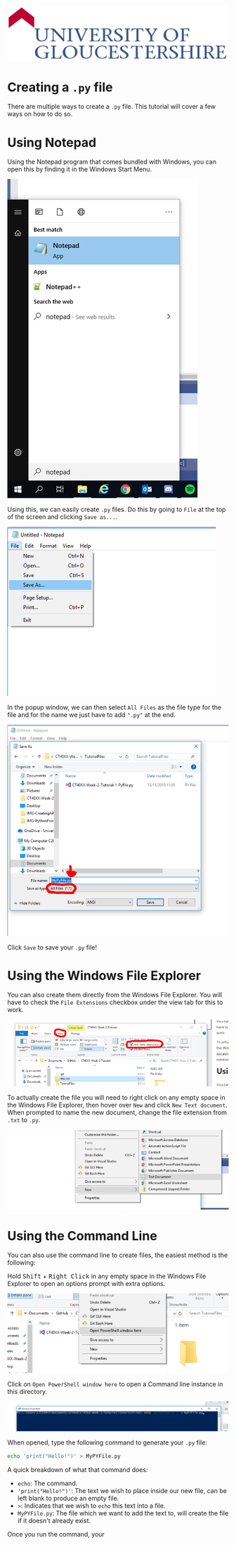 ![UOG Logo](IMG-All/uoglogo.jpg)

# Creating a `.py` file
There are multiple ways to create a `.py` file. This tutorial will cover a few ways on how to do so.

# Using Notepad
Using the Notepad program that comes bundled with Windows, you can open this by finding it in the Windows Start Menu. 

![Findingnotepad](IMG-All/IMG-CreatingAPYFile/findingnotepad.PNG)

Using this, we can easily create `.py` files. Do this by going to `File` at the top of the screen and clicking `Save as...`.

![Notepadsaveas](IMG-All/IMG-CreatingAPYFile/notepadsaveas.PNG)

In the popup window, we can then select `All Files` as the file type for the file and for the name we just have to add `".py"` at the end.

![Notepadnamingthefile](IMG-All/IMG-CreatingAPYFile/notepadnamingthefile.PNG)

Click `Save` to save your `.py` file!


# Using the Windows File Explorer
You can also create them directly from the Windows File Explorer. You will have to check the `File Extensions` checkbox under the view tab for this to work.

![Fileextensions](IMG-All/IMG-CreatingAPYFile/fileextensions.PNG)

To actually create the file you will need to right click on any empty space in the Windows File Explorer, then hover over `New` and click `New Text document`. When prompted to name the new document, change the file extension from `.txt` to `.py`.

![Filerightclick](IMG-All/IMG-CreatingAPYFile/filerightclick.PNG)

# Using the Command Line
You can also use the command line to create files, the easiest method is the following:

Hold <kbd>Shift</kbd> + <kbd>Right Click</kbd> in any empty space in the Windows File Explorer to open an options prompt with extra options.

![Powermenuoption](IMG-All/IMG-CreatingAPYFile/powermenuoption.PNG)

Click on `Open PowerShell window here` to open a Command line instance in this directory.

![Powerpreview](IMG-All/IMG-CreatingAPYFile/powerpreview.PNG)

When opened, type the following command to generate your `.py` file:

```bash
echo 'print("Hello!")' > MyPYFile.py
```

A quick breakdown of what that command does:
- `echo`: The command.
- `'print("Hello!")'`: The text we wish to place inside our new file, can be left blank to produce an empty file.
- `>`: Indicates that we wish to `echo` this text into a file.
- `MyPYFile.py`: The file which we want to add the text to, will create the file if it doesn't already exist.

Once you run the command, your 